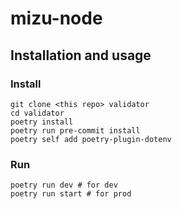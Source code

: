 # mizu-node

## Installation and usage


### Install

```shell
git clone <this repo> validator
cd validator
poetry install
poetry run pre-commit install
poetry self add poetry-plugin-dotenv
```

### Run

```shell
poetry run dev # for dev
poetry run start # for prod
```
